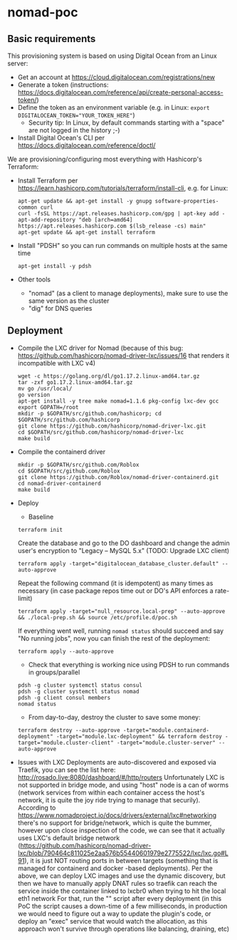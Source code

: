 # nomad-poc

## Basic requirements

This provisioning system is based on using Digital Ocean from an Linux server:

- Get an account at https://cloud.digitalocean.com/registrations/new
- Generate a token (instructions: https://docs.digitalocean.com/reference/api/create-personal-access-token/)
- Define the token as an environment variable (e.g. in Linux: `export DIGITALOCEAN_TOKEN="YOUR_TOKEN_HERE"`)
  - Security tip: In Linux, by default commands starting with a "space" are not logged in the history ;-)
- Install Digital Ocean's CLI per https://docs.digitalocean.com/reference/doctl/ 

We are provisioning/configuring most everything with Hashicorp's Terraform:

- Install Terraform per https://learn.hashicorp.com/tutorials/terraform/install-cli, e.g. for Linux:
  ```
  apt-get update && apt-get install -y gnupg software-properties-common curl
  curl -fsSL https://apt.releases.hashicorp.com/gpg | apt-key add -
  apt-add-repository "deb [arch=amd64] https://apt.releases.hashicorp.com $(lsb_release -cs) main"
  apt-get update && apt-get install terraform
  ```

- Install "PDSH" so you can run commands on multiple hosts at the same time
  ```
  apt-get install -y pdsh
  ```

- Other tools
  - "nomad" (as a client to manage deployments), make sure to use the same version as the cluster
  - "dig" for DNS queries

## Deployment

- Compile the LXC driver for Nomad (because of this bug: https://github.com/hashicorp/nomad-driver-lxc/issues/16 that renders it incompatible with LXC v4)
  ```
  wget -c https://golang.org/dl/go1.17.2.linux-amd64.tar.gz
  tar -zxf go1.17.2.linux-amd64.tar.gz 
  mv go /usr/local/
  go version
  apt-get install -y tree make nomad=1.1.6 pkg-config lxc-dev gcc
  export GOPATH=/root
  mkdir -p $GOPATH/src/github.com/hashicorp; cd $GOPATH/src/github.com/hashicorp
  git clone https://github.com/hashicorp/nomad-driver-lxc.git
  cd $GOPATH/src/github.com/hashicorp/nomad-driver-lxc
  make build
  ```
- Compile the containerd driver
  ```
  mkdir -p $GOPATH/src/github.com/Roblox
  cd $GOPATH/src/github.com/Roblox
  git clone https://github.com/Roblox/nomad-driver-containerd.git
  cd nomad-driver-containerd
  make build
  ```

- Deploy
  - Baseline
  ```
  terraform init
  ```
  Create the database and go to the DO dashboard and change the admin user's encryption to "Legacy – MySQL 5.x" (TODO: Upgrade LXC client)
  ```
  terraform apply -target="digitalocean_database_cluster.default" --auto-approve
  ```
  Repeat the following command (it is idempotent) as many times as necessary (in case package repos time out or DO's API enforces a rate-limit)
  ```
  terraform apply -target="null_resource.local-prep" --auto-approve && ./local-prep.sh && source /etc/profile.d/poc.sh
  ```
  If everything went well, running `nomad status` should succeed and say "No running jobs", now you can finish the rest of the deployment:
  ```
  terraform apply --auto-approve
  ```
    - Check that everything is working nice using PDSH to run commands in groups/parallel
    ```
    pdsh -g cluster systemctl status consul
    pdsh -g cluster systemctl status nomad
    pdsh -g client consul members
    nomad status
    ```
  - From day-to-day, destroy the cluster to save some money:
  ```
  terraform destroy --auto-approve -target="module.containerd-deployment" -target="module.lxc-deployment" && terraform destroy -target="module.cluster-client" -target="module.cluster-server" --auto-approve
  ```

- Issues with LXC
  Deployments are auto-discovered and exposed via Traefik, you can see the list here: http://rosado.live:8080/dashboard/#/http/routers
  Unfortunately LXC is not supported in bridge mode, and using "host" node is a can of worms (network services from within each container access the host's network, it is quite the joy ride trying to manage that securily).
  According to https://www.nomadproject.io/docs/drivers/external/lxc#networking there's no support for bridge/network, which is quite the bummer, however upon close inspection of the code, we can see that it actually uses LXC's default bridge network (https://github.com/hashicorp/nomad-driver-lxc/blob/790464c811025e2aa576b55440601979e2775522/lxc/lxc.go#L91), it is just NOT routing ports in between targets (something that is managed for containerd and docker -based deployments).
  Per the above, we can deploy LXC images and use the dynamic discovery, but then we have to manually apply DNAT rules so traefik can reach the service inside the container linked to lxcbr0 when trying to hit the local eth1 network
  For that, run the "" script after every deployment (in this PoC the script causes a down-time of a few milliseconds, in production we would need to figure out a way to update the plugin's code, or deploy an "exec" service that would watch the allocation, as this approach won't survive through operations like balancing, draining, etc)
